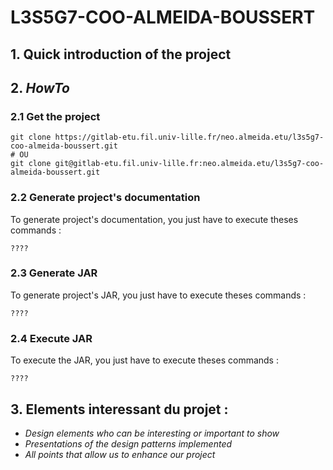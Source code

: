# L3S5G7-COO-ALMEIDA-BOUSSERT

## 1. Quick introduction of the project

## 2. *HowTo* 

### 2.1 Get the project
	
```
git clone https://gitlab-etu.fil.univ-lille.fr/neo.almeida.etu/l3s5g7-coo-almeida-boussert.git
# OU
git clone git@gitlab-etu.fil.univ-lille.fr:neo.almeida.etu/l3s5g7-coo-almeida-boussert.git
```

### 2.2 Generate project's documentation 

To generate project's documentation, you just have to execute theses commands :

```
????
```

### 2.3 Generate JAR 

To generate project's JAR, you just have to execute theses commands :

```
????
```

### 2.4 Execute JAR

To execute the JAR, you just have to execute theses commands :

```
????
```

## 3. Elements interessant du projet :

- *Design elements who can be interesting or important to show*
- *Presentations of the design patterns implemented*
- *All points that allow us to enhance our project* 